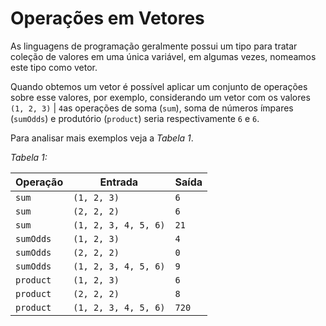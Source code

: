 # Operações em Vetores

As linguagens de programação geralmente possui um tipo para tratar coleção de valores em uma única variável, em algumas vezes, nomeamos este tipo como vetor.

Quando obtemos um vetor é possível aplicar um conjunto de operações sobre esse valores, por exemplo, considerando um vetor com os valores `(1, 2, 3)` \| `4`as operações de soma (`sum`), soma de números ímpares (`sumOdds`) e produtório (`product`) seria respectivamente `6` e `6`.

Para analisar mais exemplos veja a _Tabela 1_.

_Tabela 1:_

| Operação  | Entrada              | Saída |
| --------- | -------------------- | ----- |
| `sum`     | `(1, 2, 3)`          | `6`   |
| `sum`     | `(2, 2, 2)`          | `6`   |
| `sum`     | `(1, 2, 3, 4, 5, 6)` | `21`  |
| `sumOdds` | `(1, 2, 3)`          | `4`   |
| `sumOdds` | `(2, 2, 2)`          | `0`   |
| `sumOdds` | `(1, 2, 3, 4, 5, 6)` | `9`   |
| `product` | `(1, 2, 3)`          | `6`   |
| `product` | `(2, 2, 2)`          | `8`   |
| `product` | `(1, 2, 3, 4, 5, 6)` | `720` |

